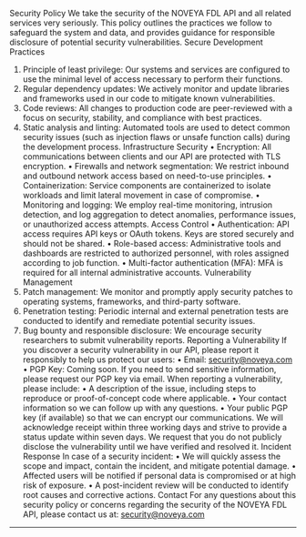 Security Policy
We take the security of the NOVEYA FDL API and all related services very seriously. This policy outlines the practices we follow to safeguard the system and data, and provides guidance for responsible disclosure of potential security vulnerabilities.
Secure Development Practices
1.	Principle of least privilege: Our systems and services are configured to use the minimal level of access necessary to perform their functions.
2.	Regular dependency updates: We actively monitor and update libraries and frameworks used in our code to mitigate known vulnerabilities.
3.	Code reviews: All changes to production code are peer-reviewed with a focus on security, stability, and compliance with best practices.
4.	Static analysis and linting: Automated tools are used to detect common security issues (such as injection flaws or unsafe function calls) during the development process.
Infrastructure Security
•	Encryption: All communications between clients and our API are protected with TLS encryption.
•	Firewalls and network segmentation: We restrict inbound and outbound network access based on need-to-use principles.
•	Containerization: Service components are containerized to isolate workloads and limit lateral movement in case of compromise.
•	Monitoring and logging: We employ real-time monitoring, intrusion detection, and log aggregation to detect anomalies, performance issues, or unauthorized access attempts.
Access Control
•	Authentication: API access requires API keys or OAuth tokens. Keys are stored securely and should not be shared.
•	Role-based access: Administrative tools and dashboards are restricted to authorized personnel, with roles assigned according to job function.
•	Multi-factor authentication (MFA): MFA is required for all internal administrative accounts.
Vulnerability Management
1.	Patch management: We monitor and promptly apply security patches to operating systems, frameworks, and third-party software.
2.	Penetration testing: Periodic internal and external penetration tests are conducted to identify and remediate potential security issues.
3.	Bug bounty and responsible disclosure: We encourage security researchers to submit vulnerability reports.
Reporting a Vulnerability
If you discover a security vulnerability in our API, please report it responsibly to help us protect our users:
•	Email: security@noveya.com
•	PGP Key: Coming soon. If you need to send sensitive information, please request our PGP key via email.
When reporting a vulnerability, please include:
•	A description of the issue, including steps to reproduce or proof-of-concept code where applicable.
•	Your contact information so we can follow up with any questions.
•	Your public PGP key (if available) so that we can encrypt our communications.
We will acknowledge receipt within three working days and strive to provide a status update within seven days. We request that you do not publicly disclose the vulnerability until we have verified and resolved it.
Incident Response
In case of a security incident:
•	We will quickly assess the scope and impact, contain the incident, and mitigate potential damage.
•	Affected users will be notified if personal data is compromised or at high risk of exposure.
•	A post-incident review will be conducted to identify root causes and corrective actions.
Contact
For any questions about this security policy or concerns regarding the security of the NOVEYA FDL API, please contact us at:
security@noveya.com
________________________________________

